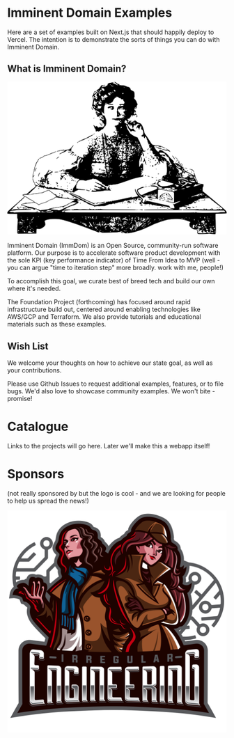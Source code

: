 # Imminent Domain Examples

Here are a set of examples built on Next.js that should happily deploy to Vercel.
The intention is to demonstrate the sorts of things you can do with Imminent Domain.

## What is Imminent Domain?

<p align="center">
  <img src="assets/thinker.png" />
</p>

Imminent Domain (ImmDom) is an Open Source, community-run software platform.
Our purpose is to accelerate software product development with the sole KPI (key performance indicator)
of Time From Idea to MVP (well - you can argue "time to iteration step" more broadly. work with me, people!)

To accomplish this goal, we curate best of breed tech and build our own where it's needed.

The Foundation Project (forthcoming) has focused around rapid infrastructure build out,
centered around enabling technologies like AWS/GCP and Terraform. We also provide
tutorials and educational materials such as these examples.

## Wish List

We welcome your thoughts on how to achieve our state goal, as well as your contributions.

Please use Github Issues to request additional examples, features, or to file bugs.
We'd also love to showcase community examples. We won't bite - promise!

# Catalogue

Links to the projects will go here. Later we'll make this a webapp itself!

# Sponsors

(not really sponsored by but the logo is cool - and we are looking for people to help us spread the news!)

![Sherlock and Watson](assets/irregular_engineering.png "Sherlock and Watson")

